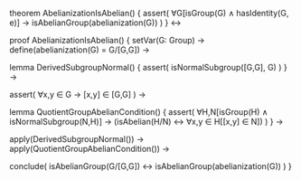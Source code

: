 theorem AbelianizationIsAbelian() {
  assert(
    ∀G[isGroup(G) ∧ hasIdentity(G, e)] →
    isAbelianGroup(abelianization(G))
  )
} ↔

proof AbelianizationIsAbelian() {
  setVar(G: Group) →
  define(abelianization(G) = G/[G,G]) →
  
  lemma DerivedSubgroupNormal() {
    assert(
      isNormalSubgroup([G,G], G)
    )
  } →
  
  assert(
    ∀x,y ∈ G → [x,y] ∈ [G,G]
  ) →
  
  lemma QuotientGroupAbelianCondition() {
    assert(
      ∀H,N[isGroup(H) ∧ isNormalSubgroup(N,H)] →
      (isAbelian(H/N) ↔ ∀x,y ∈ H[[x,y] ∈ N])
    )
  } →
  
  apply(DerivedSubgroupNormal()) →
  apply(QuotientGroupAbelianCondition()) →
  
  conclude(
    isAbelianGroup(G/[G,G]) ↔
    isAbelianGroup(abelianization(G))
  )
}